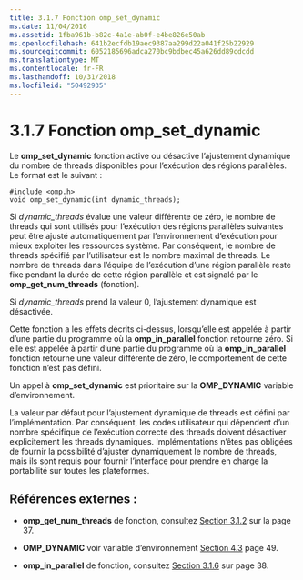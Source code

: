 ```yaml
---
title: 3.1.7 Fonction omp_set_dynamic
ms.date: 11/04/2016
ms.assetid: 1fba961b-b82c-4a1e-ab0f-e4be826e50ab
ms.openlocfilehash: 641b2ecfdb19aec9387aa299d22a041f25b22929
ms.sourcegitcommit: 6052185696adca270bc9bdbec45a626dd89cdcdd
ms.translationtype: MT
ms.contentlocale: fr-FR
ms.lasthandoff: 10/31/2018
ms.locfileid: "50492935"
---
```

# <a name="317-ompsetdynamic-function"></a>3.1.7 Fonction omp_set_dynamic

Le **omp_set_dynamic** fonction active ou désactive l’ajustement dynamique du nombre de threads disponibles pour l’exécution des régions parallèles. Le format est le suivant :

```
#include <omp.h>
void omp_set_dynamic(int dynamic_threads);
```

Si *dynamic_threads* évalue une valeur différente de zéro, le nombre de threads qui sont utilisés pour l’exécution des régions parallèles suivantes peut être ajusté automatiquement par l’environnement d’exécution pour mieux exploiter les ressources système. Par conséquent, le nombre de threads spécifié par l’utilisateur est le nombre maximal de threads. Le nombre de threads dans l’équipe de l’exécution d’une région parallèle reste fixe pendant la durée de cette région parallèle et est signalé par le **omp_get_num_threads** (fonction).

Si *dynamic_threads* prend la valeur 0, l’ajustement dynamique est désactivée.

Cette fonction a les effets décrits ci-dessus, lorsqu’elle est appelée à partir d’une partie du programme où la **omp_in_parallel** fonction retourne zéro. Si elle est appelée à partir d’une partie du programme où la **omp_in_parallel** fonction retourne une valeur différente de zéro, le comportement de cette fonction n’est pas défini.

Un appel à **omp_set_dynamic** est prioritaire sur la **OMP_DYNAMIC** variable d’environnement.

La valeur par défaut pour l’ajustement dynamique de threads est défini par l’implémentation. Par conséquent, les codes utilisateur qui dépendent d’un nombre spécifique de l’exécution correcte des threads doivent désactiver explicitement les threads dynamiques. Implémentations n’êtes pas obligées de fournir la possibilité d’ajuster dynamiquement le nombre de threads, mais ils sont requis pour fournir l’interface pour prendre en charge la portabilité sur toutes les plateformes.

## <a name="cross-references"></a>Références externes :

- **omp_get_num_threads** de fonction, consultez [Section 3.1.2](../../parallel/openmp/3-1-2-omp-get-num-threads-function.md) sur la page 37.

- **OMP_DYNAMIC** voir variable d’environnement [Section 4.3](../../parallel/openmp/4-3-omp-dynamic.md) page 49.

- **omp_in_parallel** de fonction, consultez [Section 3.1.6](../../parallel/openmp/3-1-6-omp-in-parallel-function.md) sur page 38.